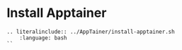 <!--
SPDX-FileCopyrightText: 2022 Pablo Marcos <software@loreak.org>

SPDX-License-Identifier: MIT
-->

#  Install Apptainer

```{eval-rst}
.. literalinclude:: ../AppTainer/install-apptainer.sh
    :language: bash
``








